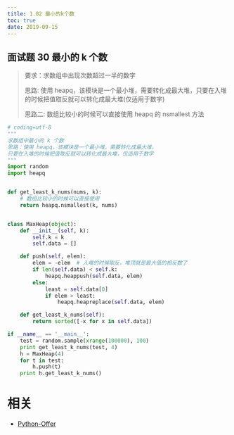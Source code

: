 ```yaml
---
title: 1.02 最小的k个数
toc: true
date: 2019-09-15
---
```


## 面试题 30 最小的 k 个数
> 要求：求数组中出现次数超过一半的数字
>
> 思路: 使用 heapq，该模块是一个最小堆，需要转化成最大堆，只要在入堆的时候把值取反就可以转化成最大堆(仅适用于数字)
>
> 思路二: 数组比较小的时候可以直接使用 heapq 的 nsmallest 方法

```python
# coding=utf-8
"""
求数组中最小的 k 个数
思路：使用 heapq，该模块是一个最小堆，需要转化成最大堆，
只要在入堆的时候把值取反就可以转化成最大堆，仅适用于数字
"""
import random
import heapq


def get_least_k_nums(nums, k):
    # 数组比较小的时候可以直接使用
    return heapq.nsmallest(k, nums)


class MaxHeap(object):
    def __init__(self, k):
        self.k = k
        self.data = []

    def push(self, elem):
        elem = -elem  # 入堆的时候取反，堆顶就是最大值的相反数了
        if len(self.data) < self.k:
            heapq.heappush(self.data, elem)
        else:
            least = self.data[0]
            if elem > least:
                heapq.heapreplace(self.data, elem)

    def get_least_k_nums(self):
        return sorted([-x for x in self.data])

if __name__ == '__main__':
    test = random.sample(xrange(100000), 100)
    print get_least_k_nums(test, 4)
    h = MaxHeap(4)
    for t in test:
        h.push(t)
    print h.get_least_k_nums()

```



# 相关

- [Python-Offer](https://github.com/JushuangQiao/Python-Offer)

